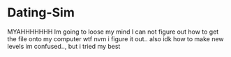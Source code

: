 # Dating-Sim
 MYAHHHHHHH
Im going to loose my mind I can not figure out how to get the file onto my computer wtf
nvm i figure it out.. also idk how to make new levels im confused.., but i tried my best 
